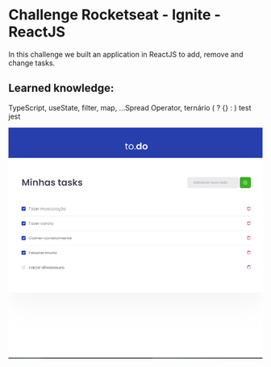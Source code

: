 # Challenge Rocketseat - Ignite - ReactJS
In this challenge we built an application in ReactJS to add, remove and change tasks.

## Learned knowledge:

TypeScript, 
useState, 
filter, 
map, 
...Spread Operator, 
ternário ( ? {} : ) 
test jest



![Final result](https://github.com/marcosaureliodiasmoura/desafio01-reactjs-ignite/blob/master/images/desafio%201%20reactjs.png)
